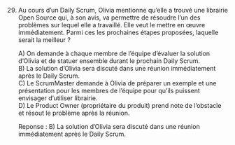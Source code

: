 29)	Au cours d’un Daily Scrum, Olivia mentionne qu’elle a trouvé une librairie Open Source qui, à son avis, va permettre de résoudre l’un des problèmes sur lequel elle a travaillé. Elle veut le mettre en œuvre immédiatement.
Parmi ces les prochaines étapes proposées, laquelle serait la meilleur ?


   	A)		On demande à chaque membre de l’équipe d’évaluer la solution d’Olivia et de statuer ensemble durant le prochain Daily Scrum.	 	 
 	B)		La solution d’Olivia sera discuté dans une réunion immédiatement après le Daily Scrum.	 	 
 	C)		Le ScrumMaster demande à Olivia de préparer un exemple et une présentation pour les membres de l’équipe pour qu’ils puissent envisager d’utiliser librairie.	 	 
 	D)		Le Product Owner (propriétaire du produit) prend note de l’obstacle et résout le problème après la réunion.


 	Reponse : B) La solution d’Olivia sera discuté dans une réunion immédiatement après le Daily Scrum.	 	 

 	